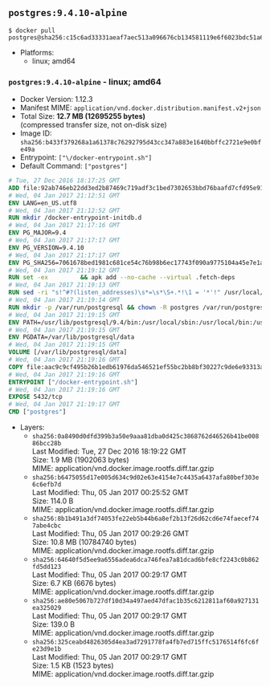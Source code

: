 ## `postgres:9.4.10-alpine`

```console
$ docker pull postgres@sha256:c15c6ad33331aeaf7aec513a096676cb134581119e6f6023bdc51a6c9583bb1c
```

-	Platforms:
	-	linux; amd64

### `postgres:9.4.10-alpine` - linux; amd64

-	Docker Version: 1.12.3
-	Manifest MIME: `application/vnd.docker.distribution.manifest.v2+json`
-	Total Size: **12.7 MB (12695255 bytes)**  
	(compressed transfer size, not on-disk size)
-	Image ID: `sha256:b433f379268a1a61378c76292795d43cc347a883e1640bbffc2721e9e0bfe49a`
-	Entrypoint: `["\/docker-entrypoint.sh"]`
-	Default Command: `["postgres"]`

```dockerfile
# Tue, 27 Dec 2016 18:17:25 GMT
ADD file:92ab746eb22dd3ed2b87469c719adf3c1bed7302653bbd76baafd7cfd95e911e in / 
# Wed, 04 Jan 2017 21:12:51 GMT
ENV LANG=en_US.utf8
# Wed, 04 Jan 2017 21:12:52 GMT
RUN mkdir /docker-entrypoint-initdb.d
# Wed, 04 Jan 2017 21:17:16 GMT
ENV PG_MAJOR=9.4
# Wed, 04 Jan 2017 21:17:17 GMT
ENV PG_VERSION=9.4.10
# Wed, 04 Jan 2017 21:17:17 GMT
ENV PG_SHA256=7061678bed1981c681ce54c76b98b6ec17743f090a9775104a45e7e1a8826ecf
# Wed, 04 Jan 2017 21:19:12 GMT
RUN set -ex 		&& apk add --no-cache --virtual .fetch-deps 		ca-certificates 		openssl 		tar 		&& wget -O postgresql.tar.bz2 "https://ftp.postgresql.org/pub/source/v$PG_VERSION/postgresql-$PG_VERSION.tar.bz2" 	&& echo "$PG_SHA256 *postgresql.tar.bz2" | sha256sum -c - 	&& mkdir -p /usr/src/postgresql 	&& tar 		--extract 		--file postgresql.tar.bz2 		--directory /usr/src/postgresql 		--strip-components 1 	&& rm postgresql.tar.bz2 		&& apk add --no-cache --virtual .build-deps 		bison 		flex 		gcc 		libc-dev 		libedit-dev 		libxml2-dev 		libxslt-dev 		make 		openssl-dev 		perl 		util-linux-dev 		zlib-dev 		&& cd /usr/src/postgresql 	&& ./configure 		--enable-integer-datetimes 		--enable-thread-safety 		--enable-tap-tests 		--disable-rpath 		--with-uuid=e2fs 		--with-gnu-ld 		--with-pgport=5432 		--with-system-tzdata=/usr/share/zoneinfo 		--prefix=/usr/local 				--with-openssl 		--with-libxml 		--with-libxslt 	&& make -j "$(getconf _NPROCESSORS_ONLN)" world 	&& make install-world 	&& make -C contrib install 		&& runDeps="$( 		scanelf --needed --nobanner --recursive /usr/local 			| awk '{ gsub(/,/, "\nso:", $2); print "so:" $2 }' 			| sort -u 			| xargs -r apk info --installed 			| sort -u 	)" 	&& apk add --no-cache --virtual .postgresql-rundeps 		$runDeps 		bash 		su-exec 		tzdata 	&& apk del .fetch-deps .build-deps 	&& cd / 	&& rm -rf 		/usr/src/postgresql 		/usr/local/include/* 		/usr/local/share/doc 		/usr/local/share/man 	&& find /usr/local -name '*.a' -delete
# Wed, 04 Jan 2017 21:19:13 GMT
RUN sed -ri "s!^#?(listen_addresses)\s*=\s*\S+.*!\1 = '*'!" /usr/local/share/postgresql/postgresql.conf.sample
# Wed, 04 Jan 2017 21:19:14 GMT
RUN mkdir -p /var/run/postgresql && chown -R postgres /var/run/postgresql
# Wed, 04 Jan 2017 21:19:15 GMT
ENV PATH=/usr/lib/postgresql/9.4/bin:/usr/local/sbin:/usr/local/bin:/usr/sbin:/usr/bin:/sbin:/bin
# Wed, 04 Jan 2017 21:19:15 GMT
ENV PGDATA=/var/lib/postgresql/data
# Wed, 04 Jan 2017 21:19:15 GMT
VOLUME [/var/lib/postgresql/data]
# Wed, 04 Jan 2017 21:19:16 GMT
COPY file:aac9c9cf495b26b1edb61976da546521ef55bc2bb8bf30227c9de6e93313afce in / 
# Wed, 04 Jan 2017 21:19:16 GMT
ENTRYPOINT ["/docker-entrypoint.sh"]
# Wed, 04 Jan 2017 21:19:16 GMT
EXPOSE 5432/tcp
# Wed, 04 Jan 2017 21:19:17 GMT
CMD ["postgres"]
```

-	Layers:
	-	`sha256:0a8490d0dfd399b3a50e9aaa81dba0d425c3868762d46526b41be00886bcc28b`  
		Last Modified: Tue, 27 Dec 2016 18:19:22 GMT  
		Size: 1.9 MB (1902063 bytes)  
		MIME: application/vnd.docker.image.rootfs.diff.tar.gzip
	-	`sha256:b6475055d17e005d634c9d02e63e4154e7c4435a6437afa80bef303e6c6efb7d`  
		Last Modified: Thu, 05 Jan 2017 00:25:52 GMT  
		Size: 114.0 B  
		MIME: application/vnd.docker.image.rootfs.diff.tar.gzip
	-	`sha256:8b1b491a3df74053fe22eb5b44b6a8ef2b13f26d62cd6e74faecef747abe4cbc`  
		Last Modified: Thu, 05 Jan 2017 00:29:26 GMT  
		Size: 10.8 MB (10784740 bytes)  
		MIME: application/vnd.docker.image.rootfs.diff.tar.gzip
	-	`sha256:64640f5d5ee9a6556adea6dca746fea7a81dcad6bfe8cf2243c0b862fd5dd123`  
		Last Modified: Thu, 05 Jan 2017 00:29:17 GMT  
		Size: 6.7 KB (6676 bytes)  
		MIME: application/vnd.docker.image.rootfs.diff.tar.gzip
	-	`sha256:ae80e5067b727df10d34a497aed47dfac1b35c6212811af60a927131ea325029`  
		Last Modified: Thu, 05 Jan 2017 00:29:17 GMT  
		Size: 139.0 B  
		MIME: application/vnd.docker.image.rootfs.diff.tar.gzip
	-	`sha256:325ceabd4826305d4ea3ad7291778fa4fb7ed715ffc5176514f6fc6fe23d9e1b`  
		Last Modified: Thu, 05 Jan 2017 00:29:17 GMT  
		Size: 1.5 KB (1523 bytes)  
		MIME: application/vnd.docker.image.rootfs.diff.tar.gzip
